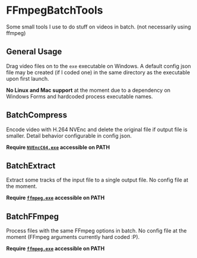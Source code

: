 # FFmpegBatchTools
Some small tools I use to do stuff on videos in batch. (not necessarily using ffmpeg)

## General Usage
Drag video files on to the `exe` executable on Windows. A default config json file may be created (if I coded one) in the same directory as the executable upon first launch.

**No Linux and Mac support** at the moment due to a dependency on Windows Forms and hardcoded process executable names. 

## BatchCompress
Encode video with H.264 NVEnc and delete the original file if output file is smaller. Detail behavior configurable in config json.

**Require [`NVEncC64.exe`](https://github.com/rigaya/NVEnc) accessible on PATH**

## BatchExtract
Extract some tracks of the input file to a single output file. No config file at the moment.

**Require [`ffmpeg.exe`](https://ffmpeg.org/) accessible on PATH**

## BatchFFmpeg
Process files with the same FFmpeg options in batch. No config file at the moment (FFmpeg arguments currently hard coded :P).

**Require [`ffmpeg.exe`](https://ffmpeg.org/) accessible on PATH**
